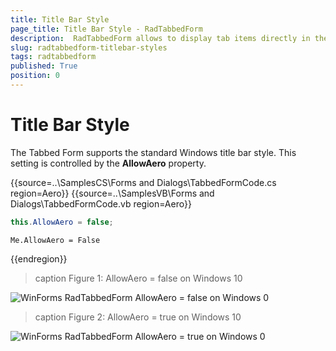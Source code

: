 ```yaml
---
title: Title Bar Style
page_title: Title Bar Style - RadTabbedForm
description:  RadTabbedForm allows to display tab items directly in the title bar  
slug: radtabbedform-titlebar-styles
tags: radtabbedform
published: True
position: 0
---
```


# Title Bar Style

The Tabbed Form supports the standard Windows title bar style. This setting is controlled by the __AllowAero__ property.

{{source=..\SamplesCS\Forms and Dialogs\TabbedFormCode.cs region=Aero}} 
{{source=..\SamplesVB\Forms and Dialogs\TabbedFormCode.vb region=Aero}}
````C#
this.AllowAero = false;

````
````VB.NET
Me.AllowAero = False

```` 

{{endregion}} 


>caption Figure 1: AllowAero = false on Windows 10

![WinForms RadTabbedForm AllowAero = false on Windows 0](images/radtabbedform-standard-styles001.png)

>caption Figure 2: AllowAero = true on Windows 10

![WinForms RadTabbedForm AllowAero = true on Windows 0](images/radtabbedform-standard-styles002.png)

